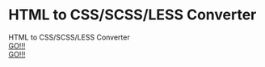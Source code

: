 # HTML to CSS/SCSS/LESS Converter
HTML to CSS/SCSS/LESS Converter  
[GO!!!](https://iowebstudio.github.io/htmltoless/)   
<a href="https://iowebstudio.github.io/htmltoless/" target="_blank">GO!!!</a>
